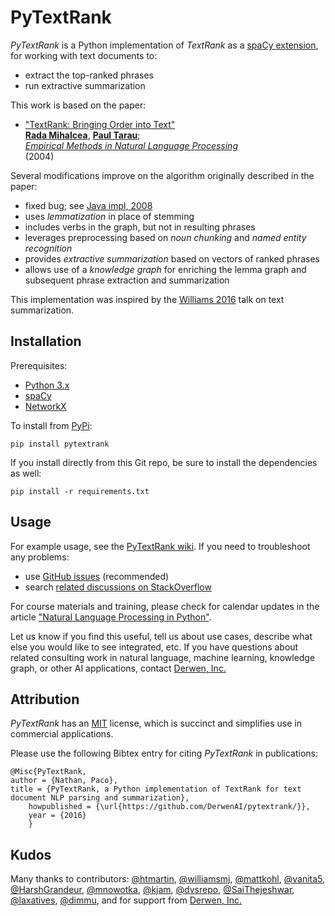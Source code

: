 # PyTextRank

*PyTextRank* is a Python implementation of *TextRank* as a
[spaCy extension](https://explosion.ai/blog/spacy-v2-pipelines-extensions),
for working with text documents to:

  - extract the top-ranked phrases
  - run extractive summarization

This work is based on the paper:

  - ["TextRank: Bringing Order into Text"](https://web.eecs.umich.edu/~mihalcea/papers/mihalcea.emnlp04.pdf)  
[**Rada Mihalcea**](https://web.eecs.umich.edu/~mihalcea/), 
[**Paul Tarau**](https://www.cse.unt.edu/~tarau/);  
[*Empirical Methods in Natural Language Processing*](https://www.researchgate.net/publication/200044196_TextRank_Bringing_Order_into_Texts)  
(2004)

Several modifications improve on the algorithm originally described in the paper:

  - fixed bug; see [Java impl, 2008](https://github.com/ceteri/textrank)
  - uses *lemmatization* in place of stemming
  - includes verbs in the graph, but not in resulting phrases
  - leverages preprocessing based on *noun chunking* and *named entity recognition*
  - provides *extractive summarization* based on vectors of ranked
    phrases
  - allows use of a *knowledge graph* for enriching the lemma graph and subsequent phrase extraction and summarization

This implementation was inspired by the
[Williams 2016](http://mike.place/2016/summarization/)
talk on text summarization.


## Installation

Prerequisites:

- [Python 3.x](https://www.python.org/downloads/)
- [spaCy](https://spacy.io/docs/usage/)
- [NetworkX](http://networkx.readthedocs.io/)

To install from [PyPi](https://pypi.python.org/pypi/pytextrank):

```
pip install pytextrank
```

If you install directly from this Git repo, be sure to install the dependencies as well:

```
pip install -r requirements.txt
```


## Usage

For example usage, see the 
[PyTextRank wiki](https://github.com/DerwenAI/pytextrank/wiki).
If you need to troubleshoot any problems:

  - use [GitHub issues](https://github.com/DerwenAI/pytextrank/issues)
    (recommended)
  - search [related discussions on StackOverflow](https://stackoverflow.com/search?q=pytextrank)

For course materials and training, please check for calendar updates in
the article
["Natural Language Processing in Python"](https://medium.com/derwen/natural-language-processing-in-python-832b0a99791b).

Let us know if you find this useful, tell us about use cases,
describe what else you would like to see integrated, etc.
If you have questions about related consulting work in natural language, machine learning, knowledge graph, or other AI applications, contact 
[Derwen, Inc.](https://derwen.ai/contact)


## Attribution

*PyTextRank* has an [MIT](https://spdx.org/licenses/MIT.html) license,
which is succinct and simplifies use in commercial applications.

Please use the following Bibtex entry for citing *PyTextRank* in publications:

```
@Misc{PyTextRank,
author = {Nathan, Paco},
title = {PyTextRank, a Python implementation of TextRank for text document NLP parsing and summarization},
    howpublished = {\url{https://github.com/DerwenAI/pytextrank/}},
    year = {2016}
    }
```


## Kudos

Many thanks to contributors:
[@htmartin](https://github.com/htmartin),
[@williamsmj](https://github.com/williamsmj/),
[@mattkohl](https://github.com/mattkohl),
[@vanita5](https://github.com/vanita5),
[@HarshGrandeur](https://github.com/HarshGrandeur),
[@mnowotka](https://github.com/mnowotka),
[@kjam](https://github.com/kjam),
[@dvsrepo](https://github.com/dvsrepo),
[@SaiThejeshwar](https://github.com/SaiThejeshwar),
[@laxatives](https://github.com/laxatives),
[@dimmu](https://github.com/dimmu), 
and for support from [Derwen, Inc.](https://derwen.ai/)